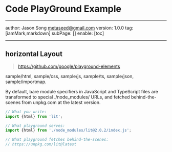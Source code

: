 # Code PlayGround Example
---
author: Jason Song <metaseed@gmail.com>
version: 1.0.0
tag: [iamMark,markdown]
subPage: []
enable: [toc]

---
## horizontal Layout
> https://github.com/google/playground-elements
 
 sample/html, sample/css, sample/js, sample/ts, sample/json, sample/importmap.
 
 By default, bare module specifiers in JavaScript and TypeScript files are transformed to special ./node_modules/ URLs, and fetched behind-the-scenes from unpkg.com at the latest version.
 ```js
// What you write:
import {html} from 'lit';

// What playground serves:
import {html} from './node_modules/lit@2.0.2/index.js';

// What playground fetches behind-the-scenes:
// https://unpkg.com/lit@latest
```

<playground-ide editable-file-system line-numbers resizable>
<script type="sample/json" filename="package.json" hidden>
    // To customize the version of a module you import,
{
  "dependencies": {
    "lit": "^2.0.2"
  }
}
  </script>
    <script type="sample/importmap">
      // For full control over module resolution, you can configure an import map. You may want to do this to change CDNs or point to a locally served copy of a module:
    {
      "imports": {
        "lit": "https://cdn.skypack.dev/lit@^2.0.2",
        "lit/": "https://cdn.skypack.dev/lit@^2.0.2/"
      }
    }
  </script>
  
  <script type="sample/html" filename="index.html">
    <!doctype html>
    <head>
      <link rel="stylesheet" href="styles.css">
    </head>
    <body>
      Hello
      <script type="module" src="./index.js">&lt;/script>
    </body>
  </script>

  <script type="sample/ts" filename="index.ts" selected>
    document.body.appendChild(document.createTextNode("World!"))
  </script>
    
  <script type="sample/css" filename="styles.css">
    body { color: blue; }
  </script>

</playground-ide>
  
